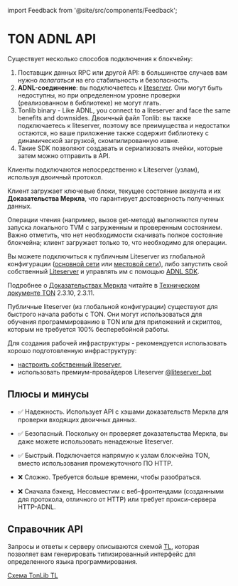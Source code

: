 import Feedback from '@site/src/components/Feedback';

# TON ADNL API

Существует несколько способов подключения к блокчейну:

1. Поставщик данных RPC или другой API: в большинстве случаев вам нужно _полагаться_ на его стабильность и безопасность.
2. **ADNL-соединение**: вы подключаетесь к [liteserver](/v3/guidelines/nodes/running-nodes/liteserver-node). Они могут быть недоступны, но при определенном уровне проверки (реализованном в библиотеке) не могут лгать.
3. Tonlib binary - Like ADNL, you connect to a liteserver and face the same benefits and downsides. Двоичный файл Tonlib: вы также подключаетесь к liteserver, поэтому все преимущества и недостатки остаются, но ваше приложение также содержит библиотеку с динамической загрузкой, скомпилированную извне.
4. Такие SDK позволяют создавать и сериализовать ячейки, которые затем можно отправить в API.

Клиенты подключаются непосредственно к Liteserver (узлам), используя двоичный протокол.

Клиент загружает ключевые блоки, текущее состояние аккаунта и их **Доказательства Меркла**, что гарантирует достоверность полученных данных.

Операции чтения (например, вызов get-метода) выполняются путем запуска локального TVM с загруженным и проверенным состоянием. Важно отметить, что нет необходимости скачивать полное состояние блокчейна; клиент загружает только то, что необходимо для операции.

Вы можете подключиться к публичным Liteserver из глобальной конфигурации ([основной сети](https://ton.org/global-config.json) или [местовой сети](https://ton.org/testnet-global.config.json)), либо запустить свой собственный [Liteserver](/v3/documentation/infra/nodes/node-types) и управлять им с помощью [ADNL SDK](/v3/guidelines/dapps/apis-sdks/sdk#overview).

Подробнее о [Доказательствах Меркла](/v3/documentation/data-formats/tlb/proofs) читайте в [Техническом документе TON](https://ton.org/ton.pdf) 2.3.10, 2.3.11.

Публичные liteserver (из глобальной конфигурации) существуют для быстрого начала работы с TON. Они могут использоваться для обучения программированию в TON или для приложений и скриптов, которым не требуется 100% бесперебойной работы.

Для создания рабочей инфраструктуры - рекомендуется использовать хорошо подготовленную инфраструктуру:

- [настроить собственный liteserver](/v3/guidelines/nodes/running-nodes/liteserver-node),
- использовать премиум-провайдеров Liteserver [@liteserver_bot](https://t.me/liteserver_bot)

## Плюсы и минусы

- ✅ Надежность. Использует API с хэшами доказательств Меркла для проверки входящих двоичных данных.

- ✅ Безопасный. Поскольку он проверяет доказательства Меркла, вы даже можете использовать ненадежные liteserver.

- ✅ Быстрый. Подключается напрямую к узлам блокчейна TON, вместо использования промежуточного ПО HTTP.

- ❌ Сложно. Требуется больше времени, чтобы разобраться.

- ❌ Сначала бэкенд. Несовместим с веб-фронтендами (созданными для протокола, отличного от HTTP) или требует прокси-сервера HTTP-ADNL.

## Справочник API

Запросы и ответы к серверу описываются схемой [TL](/v3/documentation/data-formats/tl), которая позволяет вам генерировать типизированный интерфейс для определенного языка программирования.

[Схема TonLib TL](https://github.com/ton-blockchain/ton/blob/master/tl/generate/scheme/tonlib_api.tl)

<Feedback />

